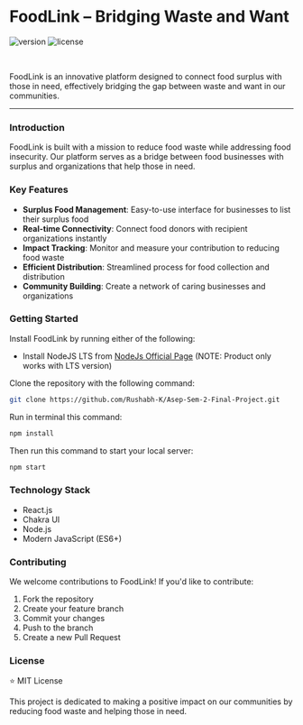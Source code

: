 # FoodLink – Bridging Waste and Want

![version](https://img.shields.io/badge/version-1.0.0-brightgreen.svg)
![license](https://img.shields.io/badge/license-MIT-blue.svg)

<p>&nbsp;</p>

FoodLink is an innovative platform designed to connect food surplus with those in need, effectively bridging the gap between waste and want in our communities.

---

### Introduction

FoodLink is built with a mission to reduce food waste while addressing food insecurity. Our platform serves as a bridge between food businesses with surplus and organizations that help those in need.

### Key Features

- **Surplus Food Management**: Easy-to-use interface for businesses to list their surplus food
- **Real-time Connectivity**: Connect food donors with recipient organizations instantly
- **Impact Tracking**: Monitor and measure your contribution to reducing food waste
- **Efficient Distribution**: Streamlined process for food collection and distribution
- **Community Building**: Create a network of caring businesses and organizations

### Getting Started

Install FoodLink by running either of the following:

- Install NodeJS LTS from [NodeJs Official Page](https://nodejs.org/en/) (NOTE: Product only works with LTS version)

Clone the repository with the following command:

```bash
git clone https://github.com/Rushabh-K/Asep-Sem-2-Final-Project.git
```

Run in terminal this command:

```bash
npm install
```

Then run this command to start your local server:

```bash
npm start
```

### Technology Stack

- React.js
- Chakra UI
- Node.js
- Modern JavaScript (ES6+)

### Contributing

We welcome contributions to FoodLink! If you'd like to contribute:

1. Fork the repository
2. Create your feature branch
3. Commit your changes
4. Push to the branch
5. Create a new Pull Request

### License

⭐️ MIT License

This project is dedicated to making a positive impact on our communities by reducing food waste and helping those in need.
